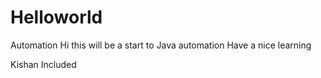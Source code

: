 # Helloworld
Automation
Hi this will be a start to Java automation Have a nice learning


Kishan Included
